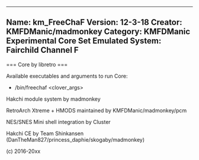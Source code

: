 -----------------------
Name: km_FreeChaF
Version: 12-3-18
Creator: KMFDManic/madmonkey
Category: KMFDManic Experimental Core Set
Emulated System: Fairchild Channel F
-----------------------
=== Core by libretro ===

Available executables and arguments to run Core:
- /bin/freechaf <rom> <clover_args>

Hakchi module system by madmonkey

RetroArch Xtreme + HMODS maintained by KMFDManic/madmonkey/pcm

NES/SNES Mini shell integration by Cluster

Hakchi CE by Team Shinkansen (DanTheMan827/princess_daphie/skogaby/madmonkey)

(c) 2016-20xx

